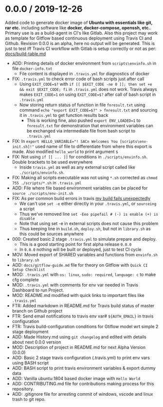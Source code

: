 # 0.0.0 / 2019-12-26

Added code to generate docker image of **Ubuntu with essentials like git, rar etc.** including software like **docker, docker-compose, openssh, etc.**. Primary use is as a build-agent in CI's like Gitlab. Also this project may work as template for Gitflow based continuous deployment using Travis CI and Github. Revision 0.0.0 is an alpha, here no output will be generated. This is just to test iff Travis CI workflow with Gitlab is setup correctly or not as per: [docs/build-table.md](docs/build-table.md)

- ADD: Printing details of docker environment from `scripts\envinfo.sh` in file `docker-info.txt`
  - File content is displayed in `.travis.yml` for diagnostics of docker
- FIX: `.travis.yml` to check error code of bash scripts just after call
  - Using `EXIT_CODE=$?` with `if [[ $EXIT_CODE -ne 0 ]]; then set +e && exit $EXIT_CODE; fi` in `.travis.yml` does not work. Travis always makes `EXIT_CODE=1` on using `EXIT_CODE=$?` after call of bash script in `.travis.yml`
  - Now storing return status of function in file `fnresult.txt` using command `echo "export EXIT_CODE=$?" > fnresult.txt` and sourcing it in `.travis.yml` to get function results back
    - This is working fine, also pushed `export ENV_LOADED=1` to `fnresult.txt` for demonstration that environment variables can be exchanged via intermediate file from bash script to `.travis.yml`
- FIX: In `export HELLO_VARIABLE="! SACn Welcomes You [scripts\env-init.sh]!"` used name of file to differentiate from where this export is made. Also modified `hello_world` to print argument `$`
- FIX: Not using `if [[ ... ]]` for conditions in `./scripts/envinfo.sh`. Double brackets to be used everywhere
  - Inside `travis.yml` as well as any external script called like `./scripts/envinfo.sh`.
- FIX: Making all scripts executable was not using `*.sh` corrected as `chmod 755 ./scripts/*.sh` in `.travis.yml`
- ADD: File where file based environment variables can be placed for `source ./scripts/env-init.sh`
- FIX: As per common build errors in travis [my build fails unexpectedly](https://docs.travis-ci.com/user/common-build-problems/#my-build-fails-unexpectedly)
  - We can't use `set -e` either directly in your `.travis.yml`, or `sourceing` a script
  - Thus we've removed line `set -Eeo pipefail # (-) is enable (+) is disable`
  - Note that using set -e in external scripts does not cause this problem
  - Thus keeping line in `build.sh`, `deploy.sh`, but not in `library.sh` as this could be sources anywhere
- 000: Created basic 2 stage `.travis.yml` to simulate prepare and deploy.
  - This is a good starting point for first alpha release `0.0.0`
  - In `0.0.0` nothing will be built or deployed, just to test CI cycle
- MOV: Moved export of SHARED variables and functions from `envinfo.sh` to `library.sh`
- ADD: `docs/gitflow-guide.md` file for theory on Gitflow with `Quick CI Setup Checklist`
- MOD: `.travis.yml` with `os: linux`, `sudo: required`, `language: c` to make cfg complete
- MOD: `.travis.yml` with comments for env var needed in Travis Dashboard to run Project.
- MOD: README.md modified with quick links to important files like `.travis.yml`
- FTR: Added markdown in README.md for Travis build status of master branch on Github project
- FTR: Send email notifications to travis env var# `${AUTH_EMAIL}` in travis configuration
- FTR: Travis build-configuration conditions for Gtiflow model wrt simple 2 stage deployment
- ADD: Made History.md using `git changelog` and edited with details about next 0.0.0 version
- MOD: Description of project in README.md for next Alpha Version (0.0.0)
- ADD: Basic 2 stage travis configuration (.travis.yml) to print env vars using BASH script
- ADD: BASH script to print travis environment variables & export dummy data
- ADD: Vanilla ubuntu:1804 based docker image with `Hello World`
- ADD: CONTRIBUTING.md file for contributions making process for this repository.
- ADD: .gitignore file for arresting commit of windows, vscode and linux trash to git repo.

